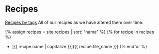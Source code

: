# Recipes
[Recipes by tags](tags.html)
All of our recipes as we have altered them over time.

{% assign recipes = site.recipes | sort: "name" %}
{% for recipe in recipes %}
  * [{{ recipe.name | capitalize }}]({{ recipe.file_name }})
{% endfor %}
